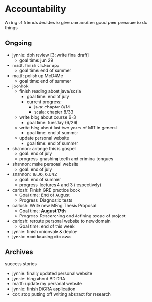 # Accountability

A ring of friends decides to give one another good peer pressure to do things

## Ongoing

* jynnie: dbh review [3: write final draft]
  * goal time: jun 29
* mattf: finish clicker app
  * goal time: end of summer
* mattf: polish up McD4Me
  * goal time: end of summer
* joonhok
  * finish reading about java/scala
  	* goal time: end of july
    * current progress:
      * java: chapter 8/14
      * scala: chapter 8/33
  * write blog about course 6-3
    * goal time: tuesday (6/26)
  * write blog about last two years of MIT in general
    * goal time: end of summer
  * update personal website
    * goal time: end of summer
* shannon: arrange this is gospel
    * goal: end of july
    * progress: gnashing teeth and criminal tongues
* shannon: make personal website
    * goal: end of july
* shannon: 18.06, 6.042
    * goal: end of summer
    * progress: lectures 4 and 3 (respectively)
* carlosh: Finish GRE practice book
  * Goal time: End of August
  * Progress: Diagnostic tests
* carlosh: Write new MEng Thesis Proposal
  * Goal time: **August 17th**
  * Progress: Researching and defining scope of project
* carlosh: reroute personal website to new domain
  * Goal time: end of this week
* jynnie: finish onionvale & deploy
* jynnie: next housing site owo

## Archives

success stories

* jynnie: finally updated personal website
* jynnie: blog about BDiGRA
* mattf: update my personal website
* jynnie: finish DiGRA application
* cor: stop putting off writing abstract for research

